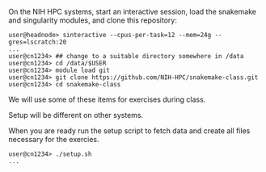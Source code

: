 On the NIH HPC systems, start an interactive session, load the snakemake and
singularity modules, and clone this repository:

```console
user@headnode> sinteractive --cpus-per-task=12 --mem=24g --gres=lscratch:20
...
user@cn1234> ## change to a suitable directory somewhere in /data
user@cn1234> cd /data/$USER
user@cn1234> module load git
user@cn1234> git clone https://github.com/NIH-HPC/snakemake-class.git
user@cn1234> cd snakemake-class
```

We will use some of these items for exercises during class.

Setup will be different on other systems.

When you are ready run the setup script to fetch data and create all files
necessary for the exercies.

```console
user@cn1234> ./setup.sh
...
